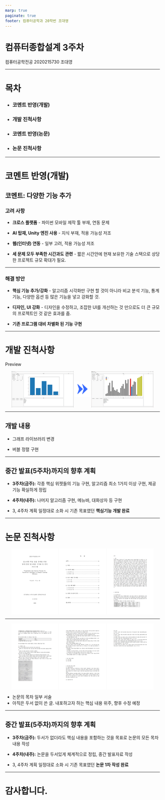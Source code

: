```yaml
---
marp: true
paginate: true
footer: 컴퓨터공학과 20학번 조대영
---
```


# 컴퓨터종합설계 3주차

컴퓨터공학전공 2020215730 조대영

---

<!-- _header: 목차-->

# 목차

* ### 코멘트 반영(개발)
* ### 개발 진척사항
* ### 코멘트 반영(논문)
* ### 논문 진척사항

---

<!-- _header: 코멘트 반영(개발)-->

# 코멘트 반영(개발)

## 코멘트: 다양한 기능 추가

### 고려 사항

* **크로스 플랫폼** - 파이썬 모바일 제작 툴 부재, 연동 문제

* **AI 탑재, Unity 엔진 사용** - 지식 부재, 적용 가능성 저조

* **웹(인터넷) 연동** - 일부 고려, 적용 가능성 저조

* **세 문제 모두 부족한 시간과도 관련** - 짧은 시간안에 현재 보유한 기술 스택으로 상당한 프로젝트 규모 확대가 필요.

---

<!-- _header: 코멘트 반영(개발)-->

### 해결 방안

* **핵심 기능 추가/강화** - 알고리즘 시각화만 구현 할 것이 아니라 비교 분석 기능, 통계 기능, 다양한 옵션 등 많은 기능을 넣고 강화할 것.

* **디자인, UI 강화** - 디자인을 수정하고, 조잡한 UI를 개선하는 것 만으로도 더 큰 규모의 프로젝트인 것 같은 효과를 줌.

* **기존 프로그램 대비 차별화 된 기능 구현**

---

<!-- _header: 개발 진척사항-->

# 개발 진척사항

Preview

<p align="center">
    <img src="./old_ui_scr.png" align="center" width="40%">
    <img src="./arrow.png" align="center" width="10%">
    <img src="./ui_scr.png" align="center" width="40%">
</p>

---

<!-- _header: 개발 진척사항-->

## 개발 내용

* 그래프 라이브러리 변경

* 버블 정렬 구현



---

<!-- _header: 개발 진척사항-->

## 중간 발표(5주차)까지의 향후 계획

* **3주차(금주):** 각종 핵심 위젯들의 기능 구현, 알고리즘 최소 1가지 이상 구현, 제공 기능 확실하게 정립

* **4주차(내주):** 나머지 알고리즘 구현, 메뉴바, 대화상자 등 구현

* 3, 4주차 계획 일정대로 소화 시 기존 목표였던 **핵심기능 개발 완료**

---

<!-- _header: 논문 진척사항-->

# 논문 진척사항

<p align="center">
    <img src="./thesis1.png" align="center" width="30%">
    <img src="./thesis2.png" align="center" width="30%">
    <img src="./thesis3.png" align="center" width="30%">
</p>

---

<!-- _header: 논문 진척사항-->

<p align="center">
  <img src="./thesis4.png" align="center" width="30%">
  <img src="./thesis5.png" align="center" width="30%">
  <img src="./thesis6.png" align="center" width="30%">
</p>

* 논문의 목차 일부 서술
* 아직은 두서 없이 쓴 글. 내포하고자 하는 핵심 내용 위주, 향후 수정 예정

---

<!-- _header: 논문 진척사항-->

## 중간 발표(5주차)까지의 향후 계획

* **3주차(금주):** 두서가 없더라도 핵심 내용을 포함하는 것을 목표로 논문의 모든 목차 내용 작성

* **4주차(내주):** 논문을 두서있게 체계적으로 정립, 중간 발표자료 작성

* 3, 4주차 계획 일정대로 소화 시 기존 목표였던 **논문 1차 작성 완료**

---

# 감사합니다.